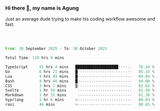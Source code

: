 ### Hi there 👋, my name is Agung
Just an average dude trying to make his coding workflow awesome and fast.

<!--
**agungfir98/agungfir98** is a ✨ _special_ ✨ repository because its `README.md` (this file) appears on your GitHub profile.
-->

<br/>
<br/>
<!--START_SECTION:waka-->

```rust
From: 30 September 2025 - To: 30 October 2025

Total Time: 119 hrs 9 mins

TypeScript     91 hrs 4 mins   ███████████████████------   76.24 %
Go             6 hrs 21 mins   █ -----------------------   05.33 %
Lua            4 hrs 49 mins   █------------------------   04.04 %
Bash           4 hrs 46 mins   █------------------------   04.00 %
CSS            3 hrs 7 mins    ▒------------------------   02.61 %
Svelte         1 hr 54 mins     ------------------------   01.59 %
Markdown       1 hr 32 mins     ------------------------   01.30 %
hyprlang       1 hr 6 mins     >------------------------   00.93 %
rasi           46 mins         >------------------------   00.65 %
```

<!--END_SECTION:waka-->
